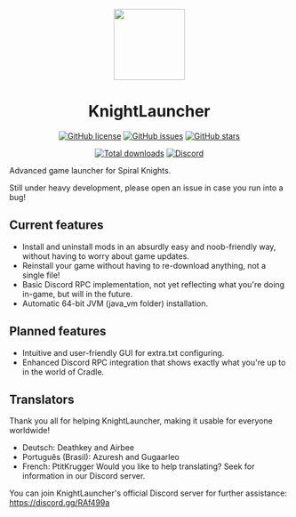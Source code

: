 <p align="center">
    <img src="https://github.com/lucas-allegri/KnightLauncher/blob/master/assets/img/icon-128.png?raw=true"
        height="128">
</p>
<h1 align="center">KnightLauncher</h1>
<p align="center">
    <a href="https://github.com/lucas-allegri/KnightLauncher/blob/master/LICENSE"><img alt="GitHub license"               src="https://img.shields.io/github/license/lucas-allegri/KnightLauncher?style=flat-square"></a>
    <a href="https://github.com/lucas-allegri/KnightLauncher/issues"><img alt="GitHub issues" src="https://img.shields.io/github/issues/lucas-allegri/KnightLauncher?style=flat-square"></a>
    <a href="https://github.com/lucas-allegri/KnightLauncher/stargazers"><img alt="GitHub stars" src="https://img.shields.io/github/stars/lucas-allegri/KnightLauncher?style=flat-square"></a>
</p>
<p align="center">
    <a href="https://GitHub.com/lucas-allegri/KnightLauncher/releases/"><img alt="Total downloads"               src="https://img.shields.io/github/downloads/lucas-allegri/KnightLauncher/total.svg"></a>
    <a href="https://discord.gg/RAf499a"><img alt="Discord" src="https://img.shields.io/discord/653349356459786240" target="_blank"></a>
</p>

Advanced game launcher for Spiral Knights.

Still under heavy development, please open an issue in case you run into a bug!
## Current features
* Install and uninstall mods in an absurdly easy and noob-friendly way, without having to worry about game updates.
* Reinstall your game without having to re-download anything, not a single file!
* Basic Discord RPC implementation, not yet reflecting what you're doing in-game, but will in the future.
* Automatic 64-bit JVM (java_vm folder) installation.

## Planned features
* Intuitive and user-friendly GUI for extra.txt configuring.
* Enhanced Discord RPC integration that shows exactly what you're up to in the world of Cradle.

## Translators
Thank you all for helping KnightLauncher, making it usable for everyone worldwide!
* Deutsch: Deathkey and Airbee
* Português (Brasil): Azuresh and Gugaarleo
* French: PtitKrugger
Would you like to help translating? Seek for information in our Discord server.


You can join KnightLauncher's official Discord server for further assistance:
https://discord.gg/RAf499a
